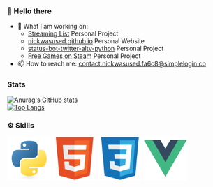### 👋 Hello there

- 🔭 What I am working on:
  - [Streaming List](https://github.com/Nickwasused/streaming-list) Personal Project
  - [nickwasused.github.io](https://github.com/Nickwasused/nickwasused.github.io) Personal Website
  - [status-bot-twitter-altv-python](https://github.com/Nickwasused/status-bot-twitter-altv-python) Personal Project
  - [Free Games on Steam](https://github.com/Nickwasused/FreeGamesonSteam) Personal Project
- 📫 How to reach me: contact.nickwasused.fa6c8@simplelogin.co

### Stats
[![Anurag's GitHub stats](https://github-readme-stats.vercel.app/api?username=nickwasused&theme=synthwave)](https://github.com/anuraghazra/github-readme-stats)<br>
[![Top Langs](https://github-readme-stats.vercel.app/api/top-langs/?username=nickwasused&theme=synthwave&layout=compact)](https://github.com/anuraghazra/github-readme-stats)

### ⚙ Skills
<img src="https://raw.githubusercontent.com/devicons/devicon/master/icons/python/python-original.svg" width="100" height="100">
<img src="https://raw.githubusercontent.com/devicons/devicon/master/icons/html5/html5-original.svg" width="100" height="100">
<img src="https://raw.githubusercontent.com/devicons/devicon/master/icons/css3/css3-original.svg" width="100" height="100">
<img src="https://raw.githubusercontent.com/devicons/devicon/master/icons/vuejs/vuejs-original.svg" width="100" height="100">
